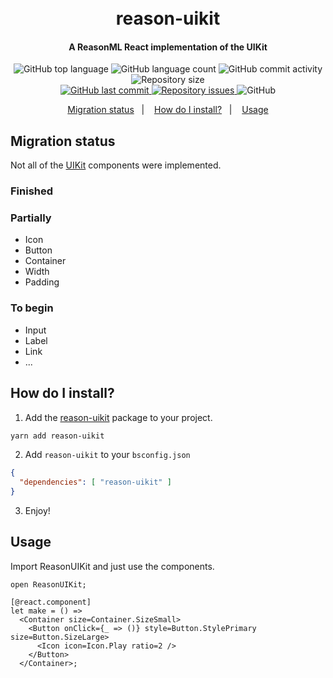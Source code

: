 <h1 align="center">
  <br>
  reason-uikit
</h1>

<h4 align="center">
  A ReasonML React implementation of the <a link="https://getuikit.com/">UIKit</a>
</h4>
<p align="center">
  <img alt="GitHub top language" src="https://img.shields.io/github/languages/top/tkovs/reason-uikit.svg">

  <img alt="GitHub language count" src="https://img.shields.io/github/languages/count/tkovs/reason-uikit.svg">
  
  <img alt="GitHub commit activity" src="https://img.shields.io/github/commit-activity/m/tkovs/reason-uikit.svg">

  <img alt="Repository size" src="https://img.shields.io/github/repo-size/tkovs/reason-uikit.svg">
  <br />
  <a href="https://github.com/tkovs/reason-uikit/commits/master">
    <img alt="GitHub last commit" src="https://img.shields.io/github/last-commit/tkovs/reason-uikit.svg">
  </a>

  <a href="https://github.com/tkovs/reason-uikit/issues">
    <img alt="Repository issues" src="https://img.shields.io/github/issues/tkovs/reason-uikit.svg">
  </a>

  <img alt="GitHub" src="https://img.shields.io/github/license/tkovs/reason-uikit.svg">
</p>

<p align="center">
  <a href="#migration-status">Migration status</a>&nbsp;&nbsp;&nbsp;|&nbsp;&nbsp;&nbsp;
  <a href="#how-do-i-install">How do I install?</a>&nbsp;&nbsp;&nbsp;|&nbsp;&nbsp;&nbsp;
  <a href="#usage">Usage</a>
</p>

## Migration status

Not all of the [UIKit][uikit] components were implemented.

### Finished

### Partially

- Icon
- Button
- Container
- Width
- Padding

### To begin

* Input
* Label
* Link
* ...

## How do I install?
1. Add the [reason-uikit][npm-reason-uikit] package to your project.
```sh
yarn add reason-uikit
```
2. Add `reason-uikit` to your `bsconfig.json`
```json
{
  "dependencies": [ "reason-uikit" ]
}
```
3. Enjoy!

## Usage

Import ReasonUIKit and just use the components.

```reason
open ReasonUIKit;

[@react.component]
let make = () =>
  <Container size=Container.SizeSmall>
    <Button onClick={_ => ()} style=Button.StylePrimary size=Button.SizeLarge>
      <Icon icon=Icon.Play ratio=2 />
    </Button>
  </Container>;
```

[uikit]: https://getuikit.com/
[npm-reason-uikit]: https://www.npmjs.com/package/reason-uikit
